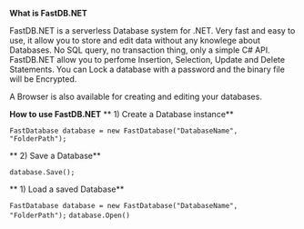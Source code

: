 **What is FastDB.NET**

FastDB.NET is a serverless Database system for .NET.
Very fast and easy to use, it allow you to store and edit data without any knowlege about Databases.
No SQL query, no transaction thing, only a simple C# API.
FastDB.NET allow you to perfome Insertion, Selection, Update and Delete Statements.
You can Lock a database with a password and the binary file will be Encrypted.

A Browser is also available for creating and editing your databases.

**How to use FastDB.NET**
**    1) Create a Database instance**

 `FastDatabase database = new FastDatabase("DatabaseName", "FolderPath");`

**    2) Save a Database**

 `database.Save();`

**    1) Load a saved Database**

 `FastDatabase database = new FastDatabase("DatabaseName", "FolderPath");`
 `database.Open()`